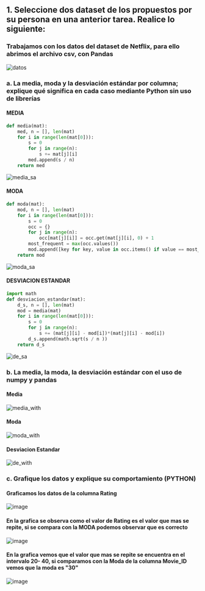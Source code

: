 ## 1. Seleccione dos dataset de los propuestos por su persona en una anterior tarea. Realice lo siguiente:
  ### Trabajamos con los datos del dataset de Netflix, para ello abrimos el archivo csv, con Pandas
  ![datos](https://user-images.githubusercontent.com/39333761/134872926-d92baf66-31c2-4852-b6a8-ddf5fa4b0a60.png)

  ### a. La media, moda y la desviación estándar por columna; explique qué significa en cada caso mediante Python sin uso de librerías
 #### MEDIA
  ```python
  def media(mat):
      med, n = [], len(mat)
      for i in range(len(mat[0])):
          s = 0
          for j in range(n):
              s += mat[j][i]
          med.append(s / n)
      return med
  ```
  ![media_sa](https://user-images.githubusercontent.com/39333761/134872664-e8b7c0cd-8b4e-4927-9a72-7618f0761ccd.png)

 #### MODA
  ```python
  def moda(mat):
      mod, n = [], len(mat)
      for i in range(len(mat[0])):
          s = 0
          occ = {}
          for j in range(n):
              occ[mat[j][i]] = occ.get(mat[j][i], 0) + 1
          most_frequent = max(occ.values())
          mod.append([key for key, value in occ.items() if value == most_frequent] )
      return mod
  ```
  ![moda_sa](https://user-images.githubusercontent.com/39333761/134872728-46810a3f-2e0c-4de5-a568-086f29a2cf36.png)

 #### DESVIACION ESTANDAR
  ```python
  import math
  def desviacion_estandar(mat):
      d_s, n = [], len(mat)
      mod = media(mat)
      for i in range(len(mat[0])):
          s = 0
          for j in range(n):
              s += (mat[j][i] - mod[i])*(mat[j][i] - mod[i])
          d_s.append(math.sqrt(s / n ))
      return d_s
  
  ```
  ![de_sa](https://user-images.githubusercontent.com/39333761/134872757-4cc09705-aaf8-40ef-8e0d-9e72b7088556.png)

   ### b. La media, la moda, la desviación estándar con el uso de numpy y pandas
   #### Media
  ![media_with](https://user-images.githubusercontent.com/39333761/134873386-1d7e29c8-cada-4771-8151-19d05539c6ee.png)
  #### Moda
  ![moda_with](https://user-images.githubusercontent.com/39333761/134873375-a5cdcc9f-d6e0-4745-b1a2-01114d832302.png)
 #### Desviacion Estandar
  ![de_with](https://user-images.githubusercontent.com/39333761/134873388-8937848a-c84b-4233-82cd-f64f1f359b54.png)

   ### c. Grafique los datos y explique su comportamiento (PYTHON)
   #### Graficamos los datos de la columna Rating 
   ![image](https://user-images.githubusercontent.com/39333761/134873678-f17d0b43-cf94-4a68-9dcb-e2c898c27759.png)
   #### En la grafica se observa como el valor de Rating es el valor que mas se repite, si se compara con la MODA podemos observar que es correcto
   ![image](https://user-images.githubusercontent.com/39333761/134873837-6e1ecfd4-b980-48ed-982f-52ef0a2cafef.png)
   #### En la grafica vemos que el valor que mas se repite se encuentra en el intervalo 20- 40, si comparamos con la Moda de la columna Movie_ID vemos que la moda es "30"
  ![image](https://user-images.githubusercontent.com/39333761/134873946-010398d5-7916-4b71-95e2-2aca3edd5c10.png)
